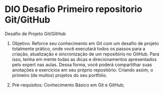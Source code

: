 # DIO Desafio Primeiro repositorio Git/GitHub
Desafio de Projeto Git/GitHub

1. Objetivo:
Reforce seu conhecimento em Git com um desafio de projeto totalmente prático, onde você executará todos os passos para a criação, atualização e sincronização de um repositório no GitHub. Para isso, tenha em mente todas as dicas e direcionamentos apresentados pelo expert nas aulas. Dessa forma, você poderá compartilhar suas anotações e exercícios em seu próprio repositório. Criando assim, o primeiro (de muitos) projetos do seu portfólio.

2. Pré-requisitos:
Conhecimento Básico em Git e GitHub;
